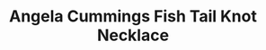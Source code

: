 ---
title: Angela Cummings Fish Tail Knot Necklace
description: |
  A double strand of 108 Cultured Pearls is finished with a beautifully detailed, sculpted Fish Tail Pave Diamond clasp - elevated whimsy at its best.
specs: |
  7 1/2 - 8mm Cultured Pearls with 2.18 carats of White Diamonds, set in Platinum.
images:
  - image_path: /uploads/angela-cummings-for-assael-fish-tail-knot-necklace.png
_category:
order_number: 23
categories:
  - necklaces
---